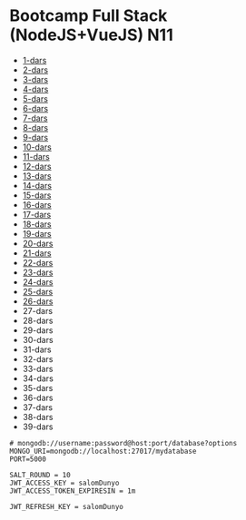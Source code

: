 # Bootcamp Full Stack (NodeJS+VueJS) N11

- [ 1-dars](https://github.com/xam1dullo/n11-nodejs/tree/1-dars)
- [ 2-dars](https://github.com/xam1dullo/n11-nodejs/tree/2-dars)
- [ 3-dars](https://github.com/xam1dullo/n11-nodejs/tree/3-dars)
- [ 4-dars](https://github.com/xam1dullo/n11-nodejs/tree/4-dars)
- [ 5-dars](https://github.com/xam1dullo/n11-nodejs/tree/5-dars)
- [ 6-dars](https://github.com/xam1dullo/n11-nodejs/tree/6-dars)
- [ 7-dars](https://github.com/xam1dullo/n11-nodejs/tree/7-dars)
- [ 8-dars](https://github.com/xam1dullo/n11-nodejs/tree/8-dars)
- [ 9-dars](https://github.com/xam1dullo/n11-nodejs/tree/9-dars)
- [10-dars](https://github.com/xam1dullo/n11-nodejs/tree/10-dars)
- [11-dars](https://github.com/xam1dullo/n11-nodejs/tree/11-dars)
- [12-dars](https://github.com/xam1dullo/n11-nodejs/tree/12-dars)
- [13-dars](https://github.com/xam1dullo/n11-nodejs/tree/13-dars)
- [14-dars](https://github.com/xam1dullo/n11-nodejs/tree/14-dars)
- [15-dars](https://github.com/xam1dullo/n11-nodejs/tree/15-dars)
- [16-dars](https://github.com/xam1dullo/n11-nodejs/tree/16-dars)
- [17-dars](https://github.com/xam1dullo/n11-nodejs/tree/17-dars)
- [18-dars](https://github.com/xam1dullo/n11-nodejs/tree/18-dars)
- [19-dars](https://github.com/xam1dullo/n11-nodejs/tree/19-dars)
- [20-dars](https://github.com/xam1dullo/n11-nodejs/tree/20-dars)
- [21-dars](https://github.com/xam1dullo/n11-nodejs/tree/21-dars)
- [22-dars](https://github.com/xam1dullo/n11-nodejs/tree/22-dars)
- [23-dars](https://github.com/xam1dullo/n11-nodejs/tree/23-dars)
- [24-dars](https://github.com/xam1dullo/n11-nodejs/tree/25-dars)
- [25-dars](https://github.com/xam1dullo/n11-nodejs/tree/25-dars)
- [26-dars](https://github.com/xam1dullo/n11-nodejs/tree/26-dars)
- 27-dars
- 28-dars
- 29-dars
- 30-dars
- 31-dars
- 32-dars
- 33-dars
- 34-dars
- 35-dars
- 36-dars
- 37-dars
- 38-dars
- 39-dars



```env
# mongodb://username:password@host:port/database?options
MONGO_URI=mongodb://localhost:27017/mydatabase
PORT=5000

SALT_ROUND = 10
JWT_ACCESS_KEY = salomDunyo
JWT_ACCESS_TOKEN_EXPIRESIN = 1m

JWT_REFRESH_KEY = salomDunyo

```
